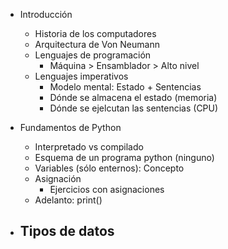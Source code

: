 
- Introducción
    - Historia de los computadores
    - Arquitectura de Von Neumann
    - Lenguajes de programación
        - Máquina > Ensamblador > Alto nivel
    - Lenguajes imperativos
        - Modelo mental: Estado + Sentencias
        - Dónde se almacena el estado (memoria)
        - Dónde se ejelcutan las sentencias (CPU)

- Fundamentos de Python
    - Interpretado vs compilado
    - Esquema de un programa python (ninguno)
    - Variables (sólo enternos): Concepto 
    - Asignación
        - Ejercicios con asignaciones
    - Adelanto: print()

- Tipos de datos
    - 
